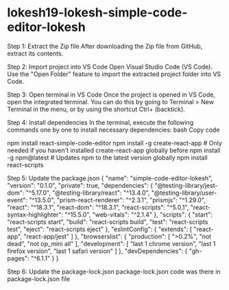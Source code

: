 # lokesh19-lokesh-simple-code-editor-lokesh

Step 1: Extract the Zip file
After downloading the Zip file from GitHub, extract its contents.

Step 2: Import project into VS Code
Open Visual Studio Code (VS Code).
Use the "Open Folder" feature to import the extracted project folder into VS Code.

Step 3: Open terminal in VS Code
Once the project is opened in VS Code, open the integrated terminal. You can do this by going to Terminal > New Terminal in the menu, or by using the shortcut Ctrl+ (backtick).

Step 4: Install dependencies
In the terminal, execute the following commands one by one to install necessary dependencies:
bash
Copy code


npm install react-simple-code-editor
npm install -g create-react-app  # Only needed if you haven't installed create-react-app globally before
npm install -g npm@latest  # Updates npm to the latest version globally
npm install react-scripts

Step 5: Update the package.json
{
  "name": "simple-code-editor-lokesh",
  "version": "0.1.0",
  "private": true,
  "dependencies": {
    "@testing-library/jest-dom": "^5.17.0",
    "@testing-library/react": "^13.4.0",
    "@testing-library/user-event": "^13.5.0",
    "prism-react-renderer": "^2.3.1",
    "prismjs": "^1.29.0",
    "react": "^18.3.1",
    "react-dom": "^18.3.1",
    "react-scripts": "^5.0.1",
    "react-syntax-highlighter": "^15.5.0",
    "web-vitals": "^2.1.4"
  },
  "scripts": {
    "start": "react-scripts start",
    "build": "react-scripts build",
    "test": "react-scripts test",
    "eject": "react-scripts eject"
  },
  "eslintConfig": {
    "extends": [
      "react-app",
      "react-app/jest"
    ]
  },
  "browserslist": {
    "production": [
      ">0.2%",
      "not dead",
      "not op_mini all"
    ],
    "development": [
      "last 1 chrome version",
      "last 1 firefox version",
      "last 1 safari version"
    ]
  },
  "devDependencies": {
    "gh-pages": "^6.1.1"
  }
}

Step 6: Update the package-lock.json
package-lock.json code was there in package-lock.json file
